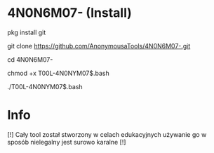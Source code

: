# 4N0N6M07- (Install)

pkg install git

git clone https://github.com/AnonymousaTools/4N0N6M07-.git


cd 4N0N6M07-

chmod +x T00L-4N0NYM07$.bash

./T00L-4N0NYM07$.bash

# Info
[!] Cały tool został stworzony w celach edukacyjnych używanie go w sposób nielegalny jest surowo karalne [!]
